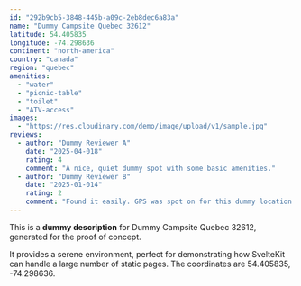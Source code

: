 ```yaml
---
id: "292b9cb5-3848-445b-a09c-2eb8dec6a83a"
name: "Dummy Campsite Quebec 32612"
latitude: 54.405835
longitude: -74.298636
continent: "north-america"
country: "canada"
region: "quebec"
amenities:
  - "water"
  - "picnic-table"
  - "toilet"
  - "ATV-access"
images:
  - "https://res.cloudinary.com/demo/image/upload/v1/sample.jpg"
reviews:
  - author: "Dummy Reviewer A"
    date: "2025-04-018"
    rating: 4
    comment: "A nice, quiet dummy spot with some basic amenities."
  - author: "Dummy Reviewer B"
    date: "2025-01-014"
    rating: 2
    comment: "Found it easily. GPS was spot on for this dummy location."
---
```


This is a **dummy description** for Dummy Campsite Quebec 32612, generated for the proof of concept.

It provides a serene environment, perfect for demonstrating how SvelteKit can handle a large number of static pages. The coordinates are 54.405835, -74.298636.
